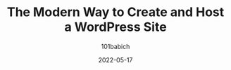 ---
author: 101babich
date: 2022-05-17
permalink: false
publisher: smashingmag
tags:
  - content-management
  - wordpress
target_url: https://www.smashingmagazine.com/2022/05/elementor-modern-way-create-host-wordpress-site/
title: The Modern Way to Create and Host a WordPress Site
---